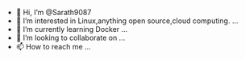 - 👋 Hi, I’m @Sarath9087
- 👀 I’m interested in Linux,anything open source,cloud computing.   ...
- 🌱 I’m currently learning Docker ...
- 💞️ I’m looking to collaborate on ...
- 📫 How to reach me ...

<!---
Sarath9087/Sarath9087 is a ✨ special ✨ repository because its `README.md` (this file) appears on your GitHub profile.
You can click the Preview link to take a look at your changes.
--->
